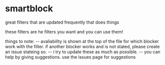 # smartblock
great filters that are updated frequently that does things

these filters are he filters you want and you can use them!

things to note:
-- avaliability is shown at the top of the file for which blocker work with the filter. if another blocker works and is not stated, please create an issue stateing so.
-- i try to update these as much as possible.
-- you can help by giving suggestions. use the issues page for suggestions
